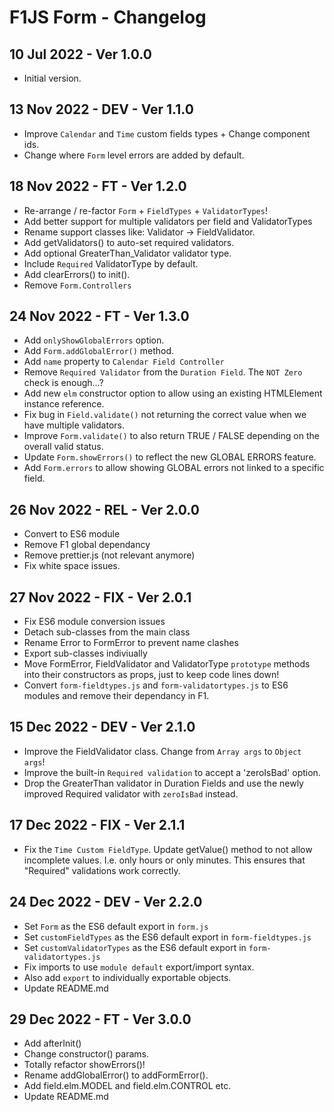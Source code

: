 # F1JS Form - Changelog

## 10 Jul 2022 - Ver 1.0.0
  - Initial version.

## 13 Nov 2022 - DEV - Ver 1.1.0
  - Improve `Calendar` and `Time` custom fields types + Change component ids.
  - Change where `Form` level errors are added by default.

## 18 Nov 2022 - FT - Ver 1.2.0
  - Re-arrange / re-factor `Form` + `FieldTypes` + `ValidatorTypes`!
  - Add better support for multiple validators per field and ValidatorTypes
  - Rename support classes like: Validator -> FieldValidator.
  - Add getValidators() to auto-set required validators.
  - Add optional GreaterThan_Validator validator type.
  - Include `Required` ValidatorType by default.
  - Add clearErrors() to init().
  - Remove `Form.Controllers`

## 24 Nov 2022 - FT - Ver 1.3.0
  - Add `onlyShowGlobalErrors` option.
  - Add `Form.addGlobalError()` method.
  - Add `name` property to `Calendar Field Controller`
  - Remove `Required Validator` from the `Duration Field`. The `NOT Zero` check is enough...?
  - Add new `elm` constructor option to allow using an existing HTMLElement instance reference.
  - Fix bug in `Field.validate()` not returning the correct value when we have multiple validators.
  - Improve `Form.validate()` to also return TRUE / FALSE depending on the overall valid status.
  - Update `Form.showErrors()` to reflect the new GLOBAL ERRORS feature.
  - Add `Form.errors` to allow showing GLOBAL errors not linked to a specific field.

## 26 Nov 2022 - REL - Ver 2.0.0
  - Convert to ES6 module
  - Remove F1 global dependancy
  - Remove prettier.js (not relevant anymore)
  - Fix white space issues.

## 27 Nov 2022 - FIX - Ver 2.0.1
  - Fix ES6 module conversion issues
  - Detach sub-classes from the main class
  - Rename Error to FormError to prevent name clashes
  - Export sub-classes indiviually
  - Move FormError, FieldValidator and ValidatorType `prototype` 
      methods into their constructors as props, just to keep
      code lines down!
  - Convert `form-fieldtypes.js` and `form-validatortypes.js`
      to ES6 modules and remove their dependancy in F1.

## 15 Dec 2022 - DEV - Ver 2.1.0
  - Improve the FieldValidator class. Change from `Array args` to `Object args`!
  - Improve the built-in `Required validation` to accept a 'zeroIsBad' option.
  - Drop the GreaterThan validator in Duration Fields and use the newly
    improved Required validator with `zeroIsBad` instead.

## 17 Dec 2022 - FIX - Ver 2.1.1
  - Fix the `Time Custom FieldType`. Update getValue() method to not allow incomplete values.
    I.e. only hours or only minutes. This ensures that "Required" validations work correctly.

## 24 Dec 2022 - DEV - Ver 2.2.0
 - Set `Form` as the ES6 default export in `form.js`
 - Set `customFieldTypes` as the ES6 default export in `form-fieldtypes.js`
 - Set `customValidatorTypes` as the ES6 default export in `form-validatortypes.js`
 - Fix imports to use `module default` export/import syntax.
 - Also add `export` to individually exportable objects.
 - Update README.md

## 29 Dec 2022 - FT - Ver 3.0.0
 - Add afterInit()
 - Change constructor() params.
 - Totally refactor showErrors()!
 - Rename addGlobalError() to addFormError().
 - Add field.elm.MODEL and field.elm.CONTROL etc.
 - Update README.md

